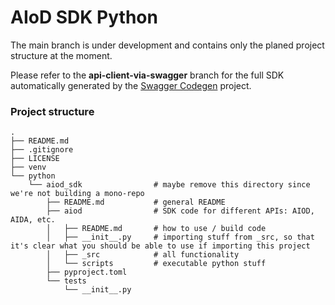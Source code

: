 # AIoD SDK Python

The main branch is under development and contains only the planed project structure at the moment. 

Please refer to the **api-client-via-swagger** branch for the full SDK automatically generated by the [Swagger Codegen](https://github.com/swagger-api/swagger-codegen) project.

### Project structure

```
.
├── README.md
├── .gitignore
├── LICENSE
├── venv
└── python
    └── aiod_sdk                # maybe remove this directory since we're not building a mono-repo
        ├── README.md           # general README
        ├── aiod                # SDK code for different APIs: AIOD, AIDA, etc.
        │   ├── README.md       # how to use / build code
        │   ├── __init__.py     # importing stuff from _src, so that it's clear what you should be able to use if importing this project
        │   ├── _src            # all functionality
        │   └── scripts         # executable python stuff
        ├── pyproject.toml
        └── tests
            └── __init__.py
```

